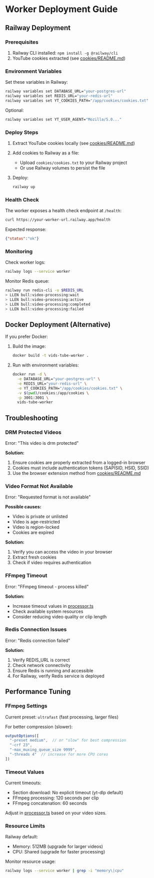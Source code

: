 # Worker Deployment Guide

## Railway Deployment

### Prerequisites

1. Railway CLI installed: `npm install -g @railway/cli`
2. YouTube cookies extracted (see [cookies/README.md](cookies/README.md))

### Environment Variables

Set these variables in Railway:

```bash
railway variables set DATABASE_URL="your-postgres-url"
railway variables set REDIS_URL="your-redis-url"
railway variables set YT_COOKIES_PATH="/app/cookies/cookies.txt"
```

Optional:
```bash
railway variables set YT_USER_AGENT="Mozilla/5.0..."
```

### Deploy Steps

1. Extract YouTube cookies locally (see [cookies/README.md](cookies/README.md))

2. Add cookies to Railway as a file:
   - Upload `cookies/cookies.txt` to your Railway project
   - Or use Railway volumes to persist the file

3. Deploy:
   ```bash
   railway up
   ```

### Health Check

The worker exposes a health check endpoint at `/health`:

```bash
curl https://your-worker-url.railway.app/health
```

Expected response:
```json
{"status":"ok"}
```

### Monitoring

Check worker logs:
```bash
railway logs --service worker
```

Monitor Redis queue:
```bash
railway run redis-cli -u $REDIS_URL
> LLEN bull:video-processing:wait
> LLEN bull:video-processing:active
> LLEN bull:video-processing:completed
> LLEN bull:video-processing:failed
```

## Docker Deployment (Alternative)

If you prefer Docker:

1. Build the image:
   ```bash
   docker build -t vids-tube-worker .
   ```

2. Run with environment variables:
   ```bash
   docker run -d \
     -e DATABASE_URL="your-postgres-url" \
     -e REDIS_URL="your-redis-url" \
     -e YT_COOKIES_PATH="/app/cookies/cookies.txt" \
     -v $(pwd)/cookies:/app/cookies \
     -p 3001:3001 \
     vids-tube-worker
   ```

## Troubleshooting

### DRM Protected Videos

Error: "This video is drm protected"

**Solution:**
1. Ensure cookies are properly extracted from a logged-in browser
2. Cookies must include authentication tokens (SAPISID, HSID, SSID)
3. Use the browser extension method from [cookies/README.md](cookies/README.md)

### Video Format Not Available

Error: "Requested format is not available"

**Possible causes:**
- Video is private or unlisted
- Video is age-restricted
- Video is region-locked
- Cookies are expired

**Solution:**
1. Verify you can access the video in your browser
2. Extract fresh cookies
3. Check if video requires authentication

### FFmpeg Timeout

Error: "FFmpeg timeout - process killed"

**Solution:**
- Increase timeout values in [processor.ts](src/processor.ts)
- Check available system resources
- Consider reducing video quality or clip length

### Redis Connection Issues

Error: "Redis connection failed"

**Solution:**
1. Verify REDIS_URL is correct
2. Check network connectivity
3. Ensure Redis is running and accessible
4. For Railway, verify Redis service is deployed

## Performance Tuning

### FFmpeg Settings

Current preset: `ultrafast` (fast processing, larger files)

For better compression (slower):
```typescript
outputOptions([
  "-preset medium",  // or "slow" for best compression
  "-crf 23",
  "-max_muxing_queue_size 9999",
  "-threads 4"  // increase for more CPU cores
])
```

### Timeout Values

Current timeouts:
- Section download: No explicit timeout (yt-dlp default)
- FFmpeg processing: 120 seconds per clip
- FFmpeg concatenation: 60 seconds

Adjust in [processor.ts](src/processor.ts) based on your video sizes.

### Resource Limits

Railway default:
- Memory: 512MB (upgrade for larger videos)
- CPU: Shared (upgrade for faster processing)

Monitor resource usage:
```bash
railway logs --service worker | grep -i "memory\|cpu"
```
